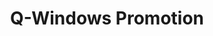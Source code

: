 ---
layout: iframe
title: "Q-Windows Promotion"
description: "Q-Windows aluminium soundproof windows promotion"
permalink: /landing/promotion/
iframe:
  wpKey: "BljYFxwXUOzXlMvlvpwV0g"
  height: "607"
  width: "800"
excluded: true
---